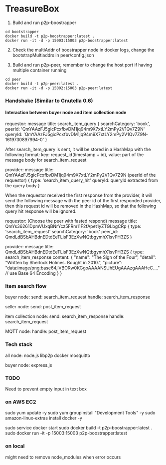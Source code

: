# TreasureBox

1. Build and run p2p-boostrapper
```
cd bootstrapper
docker build -t p2p-boostrapper:latest .
docker run -it -d -p 15003:15003 p2p-boostrapper:latest 
```
2. Check the multiAddr of boostrapper node in docker logs, change the bootstrapMultiaddrs in peer/config.json

3. Build and run p2p-peer, remember to change the host port if having multiple container running
```
cd peer
docker build -t p2p-peer:latest .
docker run -it -d -p 15002:15003 p2p-peer:latest
```


### Handshake (Similar to Gnutella 0.6)

#### Interaction between buyer node and item collection node

requestor:
message title: search_item_query
{
  searchCategory: 'book',
  peerId: 'QmYAAzFJ5gicPcxfbvDM1jq94m9X7xtLY2mPy2V1Qv7Z9N'
  queryId: 'QmYAAzFJ5gicPcxfbvDM1jq94m9X7xtLY2mPy2V1Qv7Z9N-1619730897994-0'
}

After search_item_query is sent, it will be stored in a HashMap with the following format:
key: request_id(timestamp + id), value: part of the message body for search_item_request

provider:
message title: QmYAAzFJ5gicPcxfbvDM1jq94m9X7xtLY2mPy2V1Qv7Z9N (peerId of the requestor)
{
    type: 'search_item_query_hit'
    queryId: queryId extracted from the query body
}

When the requestor received the first response from the provider, it will send the following message with
the peer id of the first responded provider, then this request id will be removed in the HashMap, so that the 
following query hit response will be ignored. 

requestor: (Choose the peer with fasted respond)
message title: QmYs36261DpmVUxqBNrYcz5FRm11F2fApet1yZTGLbgCRp
{
    type: 'search_item_request'
    searchCategory: 'book'
    peer_id: QmdLdBSbAHBdnEDtdEeTLisF3EzXwNQtbgymhX1svPH3ZS
}

provider:
message title: QmdLdBSbAHBdnEDtdEeTLisF3EzXwNQtbgymhX1svPH3ZS
{
    type: search_item_response
    content: {
        "name": "The Sign of the Four",
        "detail": "Written by Sherlock Holmes. Bought in 2010.",
        "picture": "data:image/png;base64,iVBORw0KGgoAAAANSUhEUgAAAzgAAAHeC...."   // use Base 64 Encoding
    }
}


### Item search flow

buyer node:
    send:
        search_item_request
    handle:
        search_item_response

seller node:
    send:
        post_item_request

item collection node:
    send:
        search_item_response
    handle:
        search_item_request

MQTT node:
    handle:
        post_item_request


### Tech stack
all node:
    node.js
    libp2p
    docker
    mosquitto

buyer node:
    express.js


### TODO
Need to prevent empty input in text box


### on AWS EC2
sudo yum update -y
sudo yum groupinstall "Development Tools" -y
sudo amazon-linux-extras install docker -y

sudo service docker start
sudo docker build -t p2p-boostrapper:latest .
sudo docker run -it -p 15003:15003 p2p-boostrapper:latest

### on local
might need to remove node_modules when error occurs